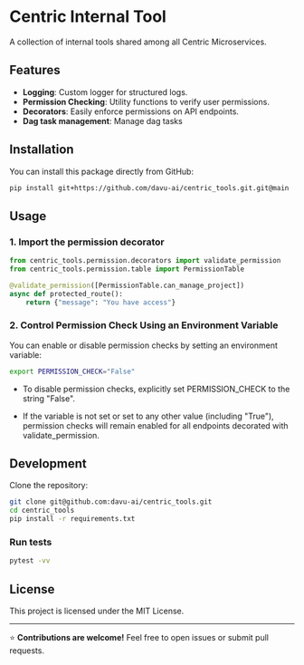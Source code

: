# Centric Internal Tool 

A collection of internal tools shared among all Centric Microservices.

## Features
- **Logging**: Custom logger for structured logs.
- **Permission Checking**: Utility functions to verify user permissions.
- **Decorators**: Easily enforce permissions on API endpoints.
-  **Dag task management**: Manage dag tasks

## Installation

You can install this package directly from GitHub:

```bash
pip install git+https://github.com/davu-ai/centric_tools.git.git@main
```

## Usage

### 1. Import the permission decorator
```python
from centric_tools.permission.decorators import validate_permission
from centric_tools.permission.table import PermissionTable

@validate_permission([PermissionTable.can_manage_project])
async def protected_route():
    return {"message": "You have access"}
```
### **2. Control Permission Check Using an Environment Variable**
You can enable or disable permission checks by setting an environment variable:  

```bash
export PERMISSION_CHECK="False"
```
- To disable permission checks, explicitly set PERMISSION_CHECK to the string "False".

- If the variable is not set or set to any other value (including "True"), permission checks will remain enabled for all endpoints decorated with validate_permission.





## Development

Clone the repository:

```bash
git clone git@github.com:davu-ai/centric_tools.git
cd centric_tools
pip install -r requirements.txt
```
### Run tests
```bash
pytest -vv
```
## License
This project is licensed under the MIT License.

---

⭐ **Contributions are welcome!** Feel free to open issues or submit pull requests.


